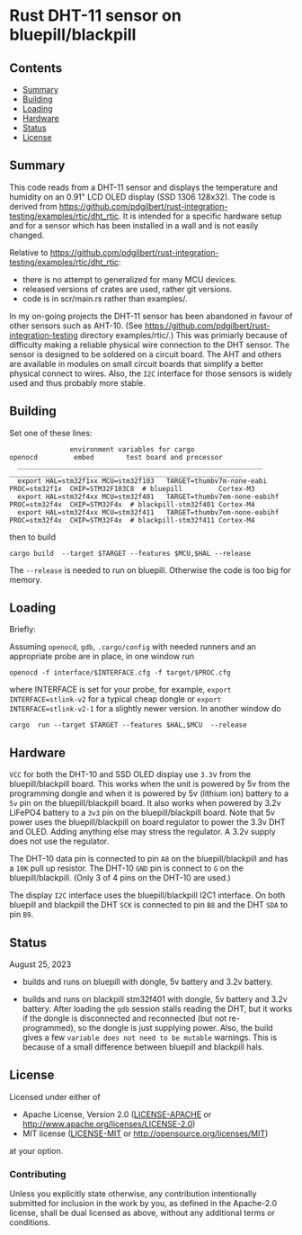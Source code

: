 # Rust DHT-11 sensor on bluepill/blackpill

##  Contents
- [Summary](#summary)
- [Building](#building)
- [Loading](#loading)
- [Hardware](#hardware)
- [Status](#status)
- [License](#license)

## Summary

This code reads from a DHT-11 sensor and displays the temperature and humidity on
an 0.91" LCD OLED display (SSD 1306 128x32).
The code is derived from https://github.com/pdgilbert/rust-integration-testing/examples/rtic/dht_rtic.
It is intended for a specific hardware setup and for a sensor which has been
installed in a wall and is not easily changed.

Relative to https://github.com/pdgilbert/rust-integration-testing/examples/rtic/dht_rtic:
- there is no attempt to generalized for many MCU devices.
- released versions of crates are used, rather git versions.
- code is in scr/main.rs rather than examples/.

In my on-going projects the DHT-11 sensor has been abandoned in favour of other sensors such as AHT-10.
(See https://github.com/pdgilbert/rust-integration-testing directory examples/rtic/.)
This was primiarly because of difficulty making a reliable physical wire connection to the DHT sensor.
The sensor is designed to be soldered on a circuit board. The AHT and others are available in modules on
small circuit boards that simplify a better physical connect to wires.
Also, the `I2C` interface for those sensors is widely used and thus probably more stable.


## Building

Set one of these lines:
```
               environment variables for cargo                       openocd         embed        test board and processor
  _____________________________________________________________     _____________  _____________   ___________________________
  export HAL=stm32f1xx MCU=stm32f103   TARGET=thumbv7m-none-eabi    PROC=stm32f1x  CHIP=STM32F103C8  # bluepill         Cortex-M3
  export HAL=stm32f4xx MCU=stm32f401   TARGET=thumbv7em-none-eabihf PROC=stm32f4x  CHIP=STM32F4x  # blackpill-stm32f401 Cortex-M4
  export HAL=stm32f4xx MCU=stm32f411   TARGET=thumbv7em-none-eabihf PROC=stm32f4x  CHIP=STM32F4x  # blackpill-stm32f411 Cortex-M4
```
then to build
```
cargo build  --target $TARGET --features $MCU,$HAL --release
```
The `--release` is needed to run on bluepill. Otherwise the code is too big for memory.


## Loading

Briefly:

Assuming `openocd`, `gdb`, `.cargo/config` with needed runners and an appropriate probe are 
in place, in one window run
```
openocd -f interface/$INTERFACE.cfg -f target/$PROC.cfg 
```
where INTERFACE is set for your probe, for example, `export INTERFACE=stlink-v2` for a typical cheap dongle
or `export INTERFACE=stlink-v2-1` for a slightly newer version.
In another window do
```
cargo  run --target $TARGET --features $HAL,$MCU  --release
```


## Hardware

`VCC` for both the DHT-10 and SSD OLED display use `3.3`v from the bluepill/blackpill board.
This works when the unit is powered by 5v from the programming dongle and when it is powered 
by 5v (lithium ion) battery to a `5v` pin on the bluepill/blackpill board.
It also works when powered by 3.2v LiFePO4 battery to a `3v3` pin on the bluepill/blackpill board.
Note that 5v power uses the bluepill/blackpill on board regulator to power the 3.3v DHT and OLED.
Adding anything else may stress the regulator. A 3.2v supply does not use the regulator.

The DHT-10 data pin is connected to pin `A8` on the bluepill/blackpill and has a `10K` pull up resistor.
The DHT-10 `GND` pin is connect to `G` on the bluepill/blackpill. 
(Only 3 of 4 pins on the DHT-10 are used.)

The display `I2C` interface uses the bluepill/blackpill I2C1 interface. 
On both bluepill and blackpill the DHT `SCK` is connected to pin `B8` and the DHT `SDA` to pin `B9`.


## Status

August 25, 2023 
  - builds and runs on bluepill with dongle, 5v battery and 3.2v battery.

  - builds and runs on blackpill stm32f401 with dongle, 5v battery and 3.2v battery. 
    After loading the `gdb` session stalls reading the DHT, but it works if the dongle is 
    disconnected and reconnected (but not re-programmed), so the dongle is just supplying
    power. 
    Also, the build gives a few `variable does not need to be mutable` warnings. This is
    because of a small difference between bluepill and blackpill hals.
    


## License

Licensed under either of

 * Apache License, Version 2.0 ([LICENSE-APACHE](LICENSE-APACHE) or
   http://www.apache.org/licenses/LICENSE-2.0)
 * MIT license ([LICENSE-MIT](LICENSE-MIT) or
   http://opensource.org/licenses/MIT)

at your option.

### Contributing

Unless you explicitly state otherwise, any contribution intentionally submitted
for inclusion in the work by you, as defined in the Apache-2.0 license, shall
be dual licensed as above, without any additional terms or conditions.
